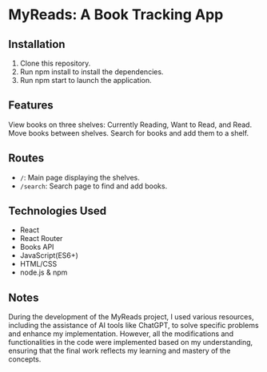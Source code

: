 # MyReads: A Book Tracking App

## Installation
1. Clone this repository.
2. Run npm install to install the dependencies.
3. Run npm start to launch the application.
   
## Features
View books on three shelves: Currently Reading, Want to Read, and Read.
Move books between shelves.
Search for books and add them to a shelf.

## Routes
- `/`: Main page displaying the shelves.
- `/search`: Search page to find and add books.
  
## Technologies Used
- React
- React Router
- Books API
- JavaScript(ES6+)
- HTML/CSS
- node.js & npm

## Notes
During the development of the MyReads project, I used various resources, including the assistance of AI tools like ChatGPT, to solve specific problems and enhance my implementation. However, all the modifications and functionalities in the code were implemented based on my understanding, ensuring that the final work reflects my learning and mastery of the concepts.
  
